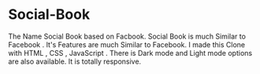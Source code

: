 # Social-Book
The Name Social Book based on Facbook. Social Book is much Similar to Facebook . It's Features are much Similar to Facebook. I made this Clone with HTML , CSS , JavaScript . There is Dark mode and Light mode options are also available. It is totally responsive.
